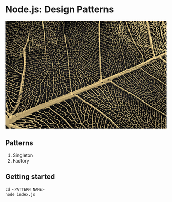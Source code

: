 # Node.js: Design Patterns

![](patterns.jpg)


## Patterns

1. Singleton 
2. Factory


## Getting started

```shell
cd <PATTERN NAME>
node index.js
```